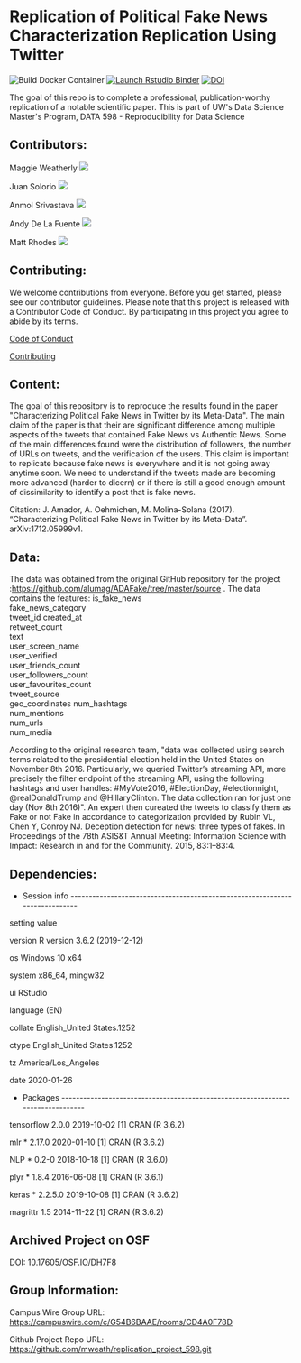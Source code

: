 # Replication of Political Fake News Characterization Replication Using Twitter

<!-- badges: start -->
![Build Docker Container](https://github.com/UW-MSDS-DATA-598-Reproducibility-WI20/delafuente-rhodes-solorio-srivastava-weatherly-replication-project/workflows/Build-Docker-Container/badge.svg)
[![Launch Rstudio Binder](http://mybinder.org/badge_logo.svg)](https://mybinder.org/v2/gh/UW-MSDS-DATA-598-Reproducibility-WI20/delafuente-rhodes-solorio-srivastava-weatherly-replication-project/master?urlpath=rstudio)
[![DOI](https://img.shields.io/badge/OSF-DOI%3A%2010.17605%2FOSF.IO%2FXXXX-brightgreen)](https://doi.org/10.17605/OSF.IO/ADXSR)
<!-- badges: end -->

The goal of this repo is to complete a professional, publication-worthy replication of a notable scientific paper. This is part of UW's Data Science Master's Program, DATA 598 - Reproducibility for Data Science

## Contributors:

Maggie Weatherly [![](https://orcid.org/sites/default/files/images/orcid_16x16.png)](https://orcid.org/0000-0003-3682-8216)

Juan Solorio [![](https://orcid.org/sites/default/files/images/orcid_16x16.png)](https://orcid.org/0000-0003-3833-9459)

Anmol Srivastava [![](https://orcid.org/sites/default/files/images/orcid_16x16.png)](https://orcid.org/0000-0002-9553-3904)

Andy De La Fuente [![](https://orcid.org/sites/default/files/images/orcid_16x16.png)](https://orcid.org/0000-0003-4148-8690)

Matt Rhodes [![](https://orcid.org/sites/default/files/images/orcid_16x16.png)](https://orcid.org/0000-0002-4400-7111)

## Contributing:

We welcome contributions from everyone. Before you get started, please see our contributor guidelines. Please note that this project is released with a Contributor Code of Conduct. By participating in this project you agree to abide by its terms.

[Code of Conduct](CODE_OF_CONDUCT.md)

[Contributing](CONTRIBUTING.md)

## Content: 

The goal of this repository is to reproduce the results found in the paper "Characterizing Political Fake News in Twitter by its Meta-Data". The main claim of the paper is that their are significant difference among multiple aspects of the tweets that contained Fake News vs Authentic News. Some of the main differences found were the distribution of followers, the number of URLs on tweets, and the verification of the users. This claim is important to replicate because fake news is everywhere and it is not going away anytime soon. We need to understand if the tweets made are becoming more advanced (harder to dicern) or if there is still a good enough amount of dissimilarity to identify a post that is fake news.                                                                           

Citation: J. Amador, A. Oehmichen, M. Molina-Solana (2017). “Characterizing Political Fake News in Twitter by its Meta-Data”. arXiv:1712.05999v1.

## Data:

The data was obtained from the original GitHub repository for the project :https://github.com/alumag/ADAFake/tree/master/source .
The data contains the features:
is_fake_news	
fake_news_category	
tweet_id	created_at	
retweet_count	
text	
user_screen_name	
user_verified	
user_friends_count	
user_followers_count	
user_favourites_count	
tweet_source	
geo_coordinates	
num_hashtags	
num_mentions	
num_urls	
num_media

According to the original research team, "data was collected using search terms related to the presidential election held in the United States on November 8th 2016. Particularly, we queried Twitter’s streaming API, more precisely the filter endpoint of the streaming API, using the following hashtags and user handles: #MyVote2016, #ElectionDay, #electionnight, @realDonaldTrump and @HillaryClinton. The data collection ran for just one day (Nov 8th 2016)".
An expert then cureated the tweets to classify them as Fake or not Fake in accordance to categorization provided by 
Rubin VL, Chen Y, Conroy NJ. Deception detection for news: three types of fakes. In Proceedings of the 78th ASIS&T Annual Meeting: Information Science with Impact: Research in and for the Community. 2015, 83:1–83:4.

## Dependencies:

- Session info ----------------------------------------------------------------------------

 setting  value                       
 
 version  R version 3.6.2 (2019-12-12)
 
 os       Windows 10 x64
 
 system   x86_64, mingw32 
 
 ui       RStudio
 
 language (EN)   
 
 collate  English_United States.1252 
 
 ctype    English_United States.1252 
 
 tz       America/Los_Angeles 
 
 date     2020-01-26                  

- Packages --------------------------------------------------------------------------------

 tensorflow    2.0.0   2019-10-02 [1] CRAN (R 3.6.2)

 mlr         * 2.17.0  2020-01-10 [1] CRAN (R 3.6.2)

 NLP         * 0.2-0   2018-10-18 [1] CRAN (R 3.6.0)

 plyr        * 1.8.4   2016-06-08 [1] CRAN (R 3.6.1)
 
 keras       * 2.2.5.0 2019-10-08 [1] CRAN (R 3.6.2)
 
 magrittr      1.5     2014-11-22 [1] CRAN (R 3.6.2)

## Archived Project on OSF

DOI: 10.17605/OSF.IO/DH7F8

## Group Information:

Campus Wire Group URL: https://campuswire.com/c/G54B6BAAE/rooms/CD4A0F78D

Github Project Repo URL: https://github.com/mweath/replication_project_598.git



